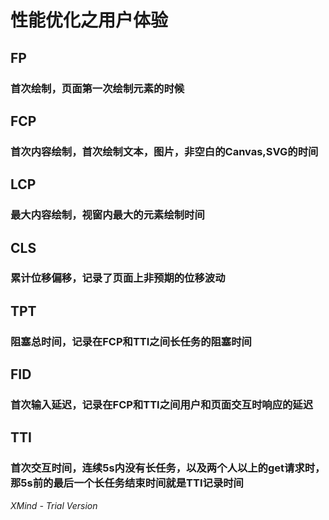 # 性能优化之用户体验

## FP

### 首次绘制，页面第一次绘制元素的时候

## FCP

### 首次内容绘制，首次绘制文本，图片，非空白的Canvas,SVG的时间

## LCP

### 最大内容绘制，视窗内最大的元素绘制时间

## CLS

### 累计位移偏移，记录了页面上非预期的位移波动

## TPT

### 阻塞总时间，记录在FCP和TTI之间长任务的阻塞时间

## FID

### 首次输入延迟，记录在FCP和TTI之间用户和页面交互时响应的延迟

## TTI

### 首次交互时间，连续5s内没有长任务，以及两个人以上的get请求时，那5s前的最后一个长任务结束时间就是TTI记录时间

*XMind - Trial Version*